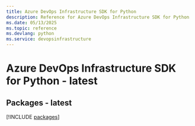 ```yaml
---
title: Azure DevOps Infrastructure SDK for Python
description: Reference for Azure DevOps Infrastructure SDK for Python
ms.date: 05/13/2025
ms.topic: reference
ms.devlang: python
ms.service: devopsinfrastructure
---
```

# Azure DevOps Infrastructure SDK for Python - latest
## Packages - latest
[!INCLUDE [packages](devops-infrastructure-index.md)]